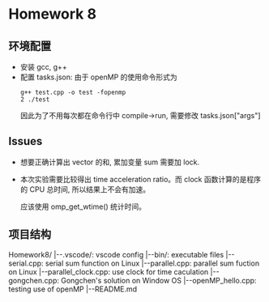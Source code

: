 # Homework 8

## 环境配置

- 安装 gcc, g++
- 配置 tasks.json: 由于 openMP 的使用命令形式为
    ```shell
    g++ test.cpp -o test -fopenmp
    2 ./test
    ```
    因此为了不用每次都在命令行中 compile->run, 需要修改 tasks.json["args"]


## Issues
- 想要正确计算出 vector 的和, 累加变量 sum 需要加 lock.
- 本次实验需要比较得出 time acceleration ratio。而 clock 函数计算的是程序的 CPU 总时间, 所以结果上不会有加速。
    
    应该使用 omp_get_wtime() 统计时间。


## 项目结构

Homework8/
    |--.vscode/: vscode config
    |--bin/: executable files
    |--serial.cpp: serial sum function on Linux
    |--parallel.cpp: parallel sum fuction on Linux
    |--parallel_clock.cpp: use clock for time caculation
    |--gongchen.cpp: Gongchen's solution on Window OS
    |--openMP_hello.cpp: testing use of openMP
    |--README.md
